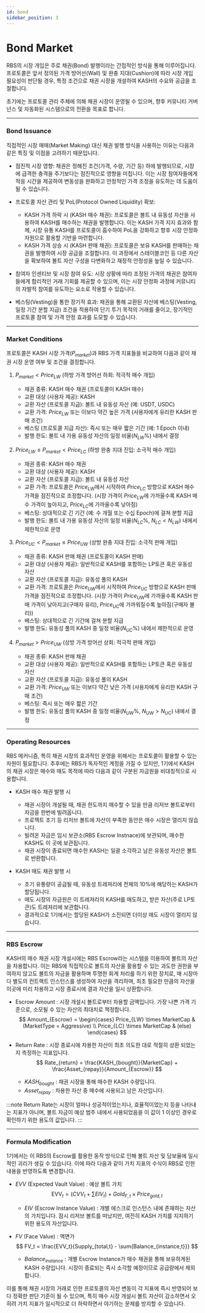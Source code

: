 ```yaml
---
id: bond
sidebar_position: 3
---
```


# Bond Market

RBS의 시장 개입은 주로 채권(Bond) 발행이라는 간접적인 방식을 통해 이루어집니다. 프로토콜은 앞서 정의된 가격 방어선(Wall) 및 완충 지대(Cushion)에 따라 시장 개입 필요성이 판단될 경우, 특정 조건으로 채권 시장을 개설하여 KASH의 수요와 공급을 조절합니다.

초기에는 프로토콜 관리 주체에 의해 채권 시장이 운영될 수 있으며, 향후 커뮤니티 거버넌스 및 자동화된 시스템으로의 전환을 목표로 합니다.

---

### Bond Issuance

직접적인 시장 매매(Market Making) 대신 채권 발행 방식을 사용하는 이유는 다음과 같은 특징 및 이점을 고려하기 때문입니다.

+   점진적 시장 영향:
    채권은 정해진 조건(가격, 수량, 기간 등) 하에 발행되므로, 시장에 급격한 충격을 주기보다는 점진적으로 영향을 미칩니다. 이는 시장 참여자들에게 적응 시간을 제공하여 변동성을 완화하고 안정적인 가격 조정을 유도하는 데 도움이 될 수 있습니다.

+   프로토콜 자산 관리 및 PoL(Protocol Owned Liquidity) 확보:
    +   KASH 가격 하락 시 (KASH 매수 채권): 프로토콜은 볼트 내 유동성 자산을 사용하여 KASH를 매수하는 채권을 발행합니다. 이는 KASH 가격 지지 효과와 함께, 시장 유통 KASH를 프로토콜이 흡수하여 PoL을 강화하고 향후 시장 안정화 자원으로 활용할 기반을 마련합니다.
    +   KASH 가격 상승 시 (KASH 판매 채권): 프로토콜은 보유 KASH를 판매하는 채권을 발행하여 시장 공급을 조절합니다. 이 과정에서 스테이블코인 등 다른 자산을 확보하여 볼트 자산 구성을 다변화하고 재정적 안정성을 높일 수 있습니다.

+   참여자 인센티브 및 시장 참여 유도:
    시장 상황에 따라 조정된 가격의 채권은 참여자들에게 합리적인 거래 기회를 제공할 수 있으며, 이는 시장 안정화 과정에 커뮤니티의 자발적 참여를 유도하는 요소로 작용할 수 있습니다.

+   베스팅(Vesting)을 통한 장기적 효과:
    채권을 통해 교환된 자산에 베스팅(Vesting, 일정 기간 분할 지급) 조건을 적용하여 단기 투기 목적의 거래를 줄이고, 장기적인 프로토콜 참여 및 가격 안정 효과를 도모할 수 있습니다.

---

### Market Conditions

프로토콜은 KASH 시장 가격($P_{market}$)과 RBS 가격 지표들을 비교하여 다음과 같이 채권 시장 운영 여부 및 조건을 결정합니다.

1.  $P_{market} < Price_{LW}$ (하방 가격 방어선 하회: 적극적 매수 개입)
    +   채권 종류: KASH 매수 채권 (프로토콜이 KASH 매수)
    +   교환 대상 (사용자 제공): KASH
    +   교환 자산 (프로토콜 지급): 볼트 내 유동성 자산 (예: USDT, USDC)
    +   교환 가격: $Price_{LW}$ 또는 이보다 약간 높은 가격 (사용자에게 유리한 KASH 판매 조건)
    +   베스팅 (프로토콜 지급 자산): 즉시 또는 매우 짧은 기간 (예: 1 Epoch 이내)
    +   발행 한도: 볼트 내 가용 유동성 자산의 일정 비율($N_{LW}$%) 내에서 결정

2.  $Price_{LW} \le P_{market} < Price_{LC}$ (하방 완충 지대 진입: 소극적 매수 개입)
    +   채권 종류: KASH 매수 채권
    +   교환 대상 (사용자 제공): KASH
    +   교환 자산 (프로토콜 지급): 볼트 내 유동성 자산
    +   교환 가격: 프로토콜은 $Price_{LW}$에서 시작하여 $Price_{LC}$ 방향으로 KASH 매수 가격을 점진적으로 조정합니다. (시장 가격이 $Price_{LW}$에 가까울수록 KASH 매수 가격이 높아지고, $Price_{LC}$에 가까울수록 낮아짐)
    +   베스팅: 상대적으로 긴 기간 (예: 수 개월 또는 수십 Epoch)에 걸쳐 분할 지급
    +   발행 한도: 볼트 내 가용 유동성 자산의 일정 비율($N_{LC}$%, $N_{LC} < N_{LW}$) 내에서 제한적으로 운영

3.  $Price_{UC} < P_{market} \le Price_{UW}$ (상방 완충 지대 진입: 소극적 판매 개입)
    +   채권 종류: KASH 판매 채권 (프로토콜이 KASH 판매)
    +   교환 대상 (사용자 제공): 일반적으로 KASH를 포함하는 LP토큰 혹은 유동성 자산
    +   교환 자산 (프로토콜 지급): 유동성 풀의 KASH
    +   교환 가격: 프로토콜은 $Price_{UW}$에서 시작하여 $Price_{UC}$ 방향으로 KASH 판매 가격을 점진적으로 조정합니다. (시장 가격이 $Price_{UW}$에 가까울수록 KASH 판매 가격이 낮아지고(구매자 유리), $Price_{UC}$에 가까워질수록 높아짐(구매자 불리))
    +   베스팅: 상대적으로 긴 기간에 걸쳐 분할 지급
    +   발행 한도: 유동성 풀의 KASH 중 일정 비율($N_{UC}$%) 내에서 제한적으로 운영

4.  $P_{market} > Price_{UW}$ (상방 가격 방어선 상회: 적극적 판매 개입)
    +   채권 종류: KASH 판매 채권
    +   교환 대상 (사용자 제공): 일반적으로 KASH를 포함하는 LP토큰 혹은 유동성 자산
    +   교환 자산 (프로토콜 지급): 유동성 풀의 KASH
    +   교환 가격: $Price_{UW}$ 또는 이보다 약간 낮은 가격 (사용자에게 유리한 KASH 구매 조건)
    +   베스팅: 즉시 또는 매우 짧은 기간
    +   발행 한도: 유동성 풀의 KASH 중 일정 비율($N_{UW}$%, $N_{UW} > N_{UC}$) 내에서 결정

---

### Operating Resources

RBS 메커니즘, 특히 채권 시장의 효과적인 운영을 위해서는 프로토콜이 활용할 수 있는 자원이 필요합니다. 추후에는 RBS가 독자적인 계정을 가질 수 있지만, 1기에서 KASH의 채권 시장은 매수와 매도 목적에 따라 다음과 같이 구분된 자금원을 비대칭적으로 사용합니다.

+ KASH 매수 채권 발행 시
    + 채권 시장이 개설될 때, 채권 한도까지 매수할 수 있을 만큼 리저브 볼트로부터 자금을 한번에 빌려옵니다.
    + 프로젝트 초기 등 리저브 볼트에 자산이 부족한 동안은 매수 시장은 열리지 않습니다.
    + 빌려온 자금은 임시 보관소(RBS Escrow Instnace)에 보관되며, 매수한 KASH도 이 곳에 보관됩니다.
    + 채권 시장이 종료되면 매수한 KASH는 일괄 소각하고 남은 유동성 자산은 볼트로 반환합니다.

+ KASH 매도 채권 발행 시
    + 초기 유통량이 공급될 때, 유동성 트레져리에 전체의 10%에 해당하는 KASH가 할당됩니다.
    + 매도 시장의 자금원은 이 트레져리의 KASH를 매도하고, 받은 자산(주로 LP토큰)도 트레져리에 보관합니다.
    + 결과적으로 1기에서는 할당된 KASH가 소진되면 더이상 매도 시장이 열리지 않습니다.

---

### RBS Escrow

KASH의 매수 채권 시장 개설시에는 RBS Escrow라는 시스템을 이용하여 볼트의 자산을 차용합니다. 이는 RBS에 직접적으로 볼트의 자산을 활용할 수 있는 과도한 권한을 부여하지 않고도 볼트의 자금을 활용하며 투명한 회계 처리를 하기 위한 장치로, 매 시장마다 별도의 컨트랙트 인스턴스를 생성하여 자산을 격리하며, 최초 필요한 만큼의 자산을 이곳에 미리 차용하고 시장 종료시에 결과 자산을 일시 상환합니다.

+ Escrow Amount : 시장 개설시 볼트로부터 차용할 금액입니다. 가장 나쁜 가격 기준으로, 소모될 수 있는 자산의 최대치로 책정합니다.
    $$
    Amount_{Escrow} = 
    \begin{cases}
        Price_{LW} \times MarketCap & (MarketType = Aggressive) \\
        Price_{LC} \times MarketCap & (else)
    \end{cases}
    $$

+ Return Rate : 시장 종료시에 차용한 자산이 최초 의도한 대로 적절히 상환 되었는지 측정하는 지표입니다.
    $$
    Rate_{return} = \frac{KASH_{bought}}{MarketCap} + \frac{Asset_{repay}}{Amount_{Escrow}}
    $$
    + $KASH_{bought}$ : 채권 시장을 통해 매수한 KASH 수량입니다.
    + $Asset_{repay}$ : 차용한 자산 중 매수에 사용되고 남은 자산입니다.

:::note
Return Rate는 시장이 얼마나 성공적이었는지나, 효율적이었는지 등을 나타내는 지표가 아니며, 볼트 자금이 예상 범주 내에서 사용되었음을 이 값이 1 이상인 경우로 확인하기 위한 용도의 값입니다.
:::

---

### Formula Modification

1기에서는 이 RBS의 Escrow를 활용한 동작 방식으로 인해 볼트 자산 및 담보율에 일시적인 괴리가 생길 수 있습니다. 이에 따라 다음과 같이 가치 지표의 수식이 RBS로 인한 내용을 반영하도록 변경합니다.

+ $EVV$ (Expected Vault Value) : 예상 볼트 가치
    $$
    \text{EVV}_t = (CVV_t + \sum{EIV}_t) + Gold_{F,t} \times Price_{gold, t}
    $$
    + $EIV$ (Escrow Instance Value) : 개별 에스크로 인스턴스 내에 존재하는 자산의 가치입니다. 잠시 리저브 볼트를 떠났지만, 여전히 KASH 가치를 지지하기 위한 용도의 자산입니다.

+ $FV$ (Face Value) : 액면가
    $$
    FV_t = \frac{EVV_t}{Supply_{total,t} - \sum{Balance_{instance,t}}}
    $$
    + $Balance_{instance}$ : 개별 Escrow Instance가 매수 채권을 통해 보유하게된 KASH 수량입니다. 시장이 종료되는 즉시 소각할 예정이므로 공급량에서 제외합니다.

이를 통해 채권 시장의 거래로 인한 프로토콜의 자산 변동이 각 지표에 즉시 반영되어 보다 정확한 판단 기준이 될 수 있으며, 특히 매수 시장 개설시 볼트 자산이 감소하면서 오히려 가치 지표가 일시적으로 더 하락하면서 야기하는 문제를 방지할 수 있습니다.
